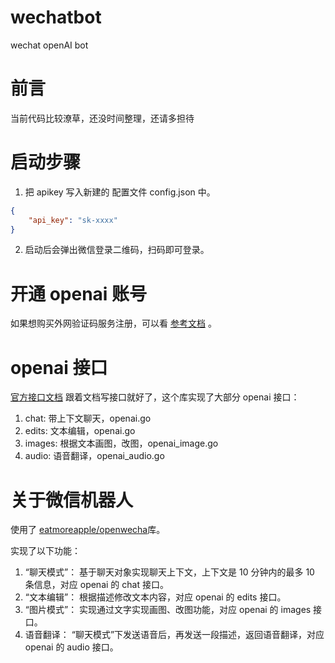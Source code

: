 # wechatbot
wechat openAI bot

# 前言
当前代码比较潦草，还没时间整理，还请多担待

# 启动步骤
1. 把 apikey 写入新建的 配置文件 config.json 中。
```json
{
    "api_key": "sk-xxxx"
}
```
2. 启动后会弹出微信登录二维码，扫码即可登录。

# 开通 openai 账号
如果想购买外网验证码服务注册，可以看 [参考文档](https://blog.laoda.de/archives/play-with-chatgpt#2.-%E2%9C%88%EF%B8%8F%E6%B3%A8%E5%86%8C) 。


# openai 接口
[官方接口文档](https://platform.openai.com/docs/api-reference/edits)
跟着文档写接口就好了，这个库实现了大部分 openai 接口：
1. chat: 带上下文聊天，openai.go
2. edits: 文本编辑，openai.go
3. images: 根据文本画图，改图，openai_image.go
4. audio: 语音翻译，openai_audio.go

# 关于微信机器人
使用了 [eatmoreapple/openwecha](https://github.com/eatmoreapple/openwechat)库。

实现了以下功能：
1. “聊天模式”： 基于聊天对象实现聊天上下文，上下文是 10 分钟内的最多 10 条信息，对应 openai 的 chat 接口。
1. “文本编辑”： 根据描述修改文本内容，对应 openai 的 edits 接口。
1. “图片模式”： 实现通过文字实现画图、改图功能，对应 openai 的 images 接口。
1. 语音翻译：   “聊天模式”下发送语音后，再发送一段描述，返回语音翻译，对应 openai 的 audio 接口。
